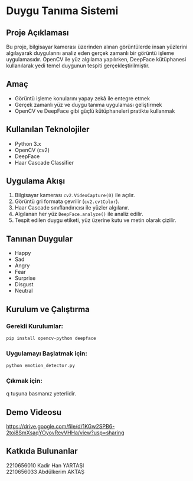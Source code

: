 #  Duygu Tanıma Sistemi

## Proje Açıklaması
Bu proje, bilgisayar kamerası üzerinden alınan görüntülerde insan yüzlerini algılayarak duygularını analiz eden gerçek zamanlı bir görüntü işleme uygulamasıdır. OpenCV ile yüz algılama yapılırken, DeepFace kütüphanesi kullanılarak yedi temel duygunun tespiti gerçekleştirilmiştir.

## Amaç
- Görüntü işleme konularını yapay zekâ ile entegre etmek
- Gerçek zamanlı yüz ve duygu tanıma uygulaması geliştirmek
- OpenCV ve DeepFace gibi güçlü kütüphaneleri pratikte kullanmak

## Kullanılan Teknolojiler
- Python 3.x
- OpenCV (cv2)
- DeepFace
- Haar Cascade Classifier

## Uygulama Akışı
1. Bilgisayar kamerası `cv2.VideoCapture(0)` ile açılır.
2. Görüntü gri formata çevrilir (`cv2.cvtColor`).
3. Haar Cascade sınıflandırıcısı ile yüzler algılanır.
4. Algılanan her yüz `DeepFace.analyze()` ile analiz edilir.
5. Tespit edilen duygu etiketi, yüz üzerine kutu ve metin olarak çizilir.

## Tanınan Duygular
- Happy
- Sad
- Angry
- Fear
- Surprise
- Disgust
- Neutral

## Kurulum ve Çalıştırma

### Gerekli Kurulumlar:
```bash
pip install opencv-python deepface
```

### Uygulamayı Başlatmak için:
```bash
python emotion_detector.py
```

### Çıkmak için:
q tuşuna basmanız yeterlidir.

## Demo Videosu
https://drive.google.com/file/d/1KGw2SPB6-2toi8SmXsaqYOyovRevVHHa/view?usp=sharing

## Katkıda Bulunanlar
2210656010 Kadir Han YARTAŞI   
2210656033 Abdülkerim AKTAŞ

